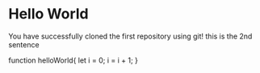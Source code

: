 # Hello World
You have successfully cloned the first repository using git!
this is the 2nd sentence

function helloWorld{
    let i = 0;
    i = i + 1;
}